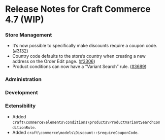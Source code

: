 # Release Notes for Craft Commerce 4.7 (WIP)

### Store Management
- It’s now possible to specifically make discounts require a coupon code. ([#3132](https://github.com/craftcms/commerce/issues/3132))
- Country code defaults to the store’s country when creating a new address on the Order Edit page. ([#3306](https://github.com/craftcms/commerce/issues/3306))
- Product conditions can now have a “Variant Search” rule. ([#3689](https://github.com/craftcms/commerce/issues/3689))

### Administration

### Development

### Extensibility
- Added `craft\commerce\elements\conditions\products\ProductVariantSearchConditionRule`.
- Added `craft\commerce\models\Discount::$requireCouponCode`.
